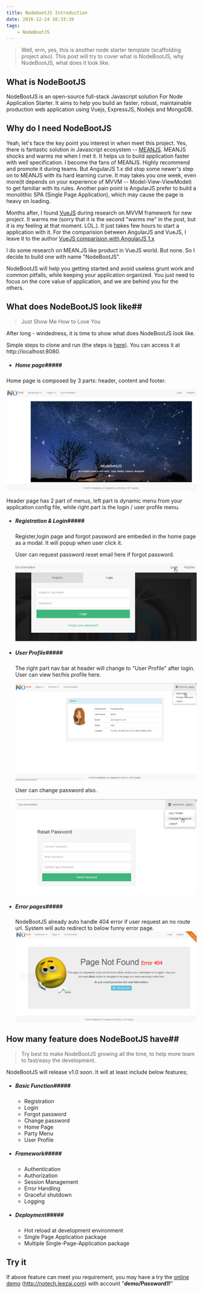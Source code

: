 ```yaml
---
title: NodebootJS Introduction
date: 2016-12-24 16:33:39
tags:
	- NodeBootJS
---
```


> Well, erm, yes, this is another node starter template (scaffolding project also). This post will try to cover what is NodeBootJS, why NodeBootJS, what does it look like.

## What is NodeBootJS ##

NodeBootJS is an open-source full-stack Javascript solution For Node Application Starter. It aims to help you build an faster, robust, maintainable production web application using Vuejs, ExpressJS, Nodejs and MongoDB.

## Why do I need NodeBootJS ##
<!--more-->
Yeah, let's face the key point you interest in when meet this project. Yes, there is fantastic solution in Javascript ecosystem -- [MEANJS](http://meanjs.org/ "MEAN.JS"). MEANJS shocks and warms me when I met it. It helps us to build application faster with well specification. I become the fans of MEANJS. Highly recommend and promote it during teams. But AngularJS 1.x did stop some newer's step on to MEANJS with its hard learning curve. It may takes you one week, even more(it depends on your experience of MVVM -- Model-View-ViewModel) to get familiar with its rules. Another pain point is AngularJS prefer to build a monolithic SPA (Single Page Application), which may cause the page is heavy on loading.

Months after, I found [VueJS](http://vuejs.org/ "VueJS") during research on MVVM framework for new project. It warms me (sorry that it is the second "warms me" in the post, but it is my feeling at that moment. LOL.). It just takes few hours to start a application with it. For the comparision between AngularJS and VueJS, I leave it to the author [VueJS comparision with AngularJS 1.x](http://vuejs.org/v2/guide/comparison.html#Angular-1) 

I do some research on MEAN.JS like product in VueJS world. But none. So I decide to build one with name "NodeBootJS".

NodeBootJS will help you getting started and avoid useless grunt work and common pitfalls, while keeping your application organized. You just need to focus on the core value of application, and we are behind you for the others.

## What does NodeBootJS look like##

> Just Show Me How to Love You

After long - windedness, it is time to show what does NodeBootJS look like.

Simple steps to clone and run (the steps is [here](https://notechsolution.github.io/2016/12/03/hello-nodebootjs/)). You can access it at http://localhost:8080.

- ##### Home page#####
 Home page is composed by 3 parts: header, content and footer. 

  ![logo](NodebootJS-Introduction/home-page.png)

Header page has 2 part of menus, left part is dynamic menu from your application config file, while right part is the login / user profile menu.

- ##### Registration & Login#####
  Register,login page and forgot password are embeded in the home page as a modal. It will popup when user click it. 

  User can request password reset email here if forgot password.

  ![logo](NodebootJS-Introduction/login.png)


- ##### User Profile#####
  The right part nav bar at header will change to "User Profile" after login. User can view her/his profile here.

  ![logo](NodebootJS-Introduction/user-profile.png)

  User can change password also.

  ![logo](NodebootJS-Introduction/change-password.png)
  
   
- ##### Error pages#####
  NodeBootJS already auto handle 404 error if user request an no route url. System will auto redirect to below funny error page.
  ![logo](NodebootJS-Introduction/404.png)


## How many feature does NodeBootJS have##
  > Try best to make NodeBootJS growing all the time, to help more team to fast/easy the development.

NodeBootJS will release v1.0 soon. It will at least include below features;

- ##### Basic Function#####
	- Registration
	- Login
	- Forgot password
	- Change password
	- Home Page
	- Party Menu
	- User Profile
	
- ##### Framework#####
	- Authentication
	- Authorization
	- Session Management
	- Error Handling
	- Graceful shutdown
	- Logging
- ##### Deployment#####
	- Hot reload at development environment
	- Single Page Application package
	- Multiple Single-Page-Application package

## Try it ##
If above feature can meet you requirement, you may have a try the [online demo](http://notech.leezai.com) (http://notech.leezai.com) with account "***demo/Password1!***"